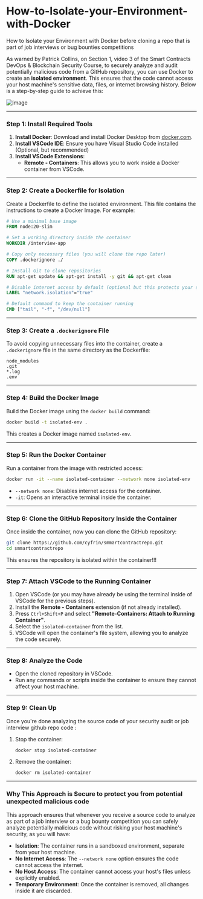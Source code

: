 # How-to-Isolate-your-Environment-with-Docker
How to Isolate your Environment with Docker before cloning a repo that is part of job interviews or bug bounties competitions

As warned by Patrick Collins, on Section 1, video 3 of the Smart Contracts DevOps & Blockchain Security Course, to securely analyze and audit potentially malicious code from a GitHub repository, you can use Docker to create an **isolated environment**. This ensures that the code cannot access your host machine's sensitive data, files, or internet browsing history. Below is a step-by-step guide to achieve this:

![image](https://github.com/user-attachments/assets/0578c1c7-d73a-4367-bbc2-4d5f7cb53976)

---

### **Step 1: Install Required Tools**
1. **Install Docker**: Download and install Docker Desktop from [docker.com](https://www.docker.com/).
2. **Install VSCode IDE**: Ensure you have Visual Studio Code installed (Optional, but recommended)
3. **Install VSCode Extensions**:
   - **Remote - Containers**: This allows you to work inside a Docker container from VSCode.

---

### **Step 2: Create a Dockerfile for Isolation**
Create a Dockerfile to define the isolated environment. This file contains the instructions to create a Docker Image. For example:

```dockerfile
# Use a minimal base image
FROM node:20-slim

# Set a working directory inside the container
WORKDIR /interview-app

# Copy only necessary files (you will clone the repo later)
COPY .dockerignore ./

# Install Git to clone repositories
RUN apt-get update && apt-get install -y git && apt-get clean

# Disable internet access by default (optional but this protects your saved passwords and access to web browser wallets and online accounts)
LABEL "network.isolation"="true"

# Default command to keep the container running
CMD ["tail", "-f", "/dev/null"]
```

---

### **Step 3: Create a `.dockerignore` File**
To avoid copying unnecessary files into the container, create a `.dockerignore` file in the same directory as the Dockerfile:

```
node_modules
.git
*.log
.env
```

---

### **Step 4: Build the Docker Image**
Build the Docker image using the `docker build` command:

```bash
docker build -t isolated-env .
```

This creates a Docker image named `isolated-env`.

---

### **Step 5: Run the Docker Container**
Run a container from the image with restricted access:

```bash
docker run -it --name isolated-container --network none isolated-env
```

- `--network none`: Disables internet access for the container.
- `-it`: Opens an interactive terminal inside the container.

---

### **Step 6: Clone the GitHub Repository Inside the Container**
Once inside the container, now you can clone the GitHub repository:

```bash
git clone https://github.com/cyfrin/smmartcontractrepo.git
cd smmartcontractrepo
```

This ensures the repository is isolated within the container!!!

---

### **Step 7: Attach VSCode to the Running Container**
1. Open VSCode (or you may have already be using the terminal inside of VSCode for the previous steps).
2. Install the **Remote - Containers** extension (if not already installed).
3. Press `Ctrl+Shift+P` and select **"Remote-Containers: Attach to Running Container"**.
4. Select the `isolated-container` from the list.
5. VSCode will open the container's file system, allowing you to analyze the code securely.

---

### **Step 8: Analyze the Code**
- Open the cloned repository in VSCode.
- Run any commands or scripts inside the container to ensure they cannot affect your host machine.

---

### **Step 9: Clean Up**
Once you're done analyzing the source code of your security audit or job interview github repo code :
1. Stop the container:
   ```bash
   docker stop isolated-container
   ```
2. Remove the container:
   ```bash
   docker rm isolated-container
   ```

---

### **Why This Approach is Secure to protect you from potential unexpected malicious code**

This approach ensures that whenever you receive  a source code to analyze as part of a job interview or a bug bounty competition you can safely analyze potentially malicious code without risking your host machine's security, as you will have:

* **Isolation**: The container runs in a sandboxed environment, separate from your host machine.
* **No Internet Access**: The `--network none` option ensures the code cannot access the internet.
* **No Host Access**: The container cannot access your host's files unless explicitly enabled.
* **Temporary Environment**: Once the container is removed, all changes inside it are discarded.






